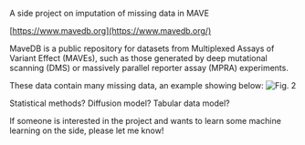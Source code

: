 A side project on imputation of missing data in MAVE

[https://www.mavedb.org](https://www.mavedb.org/)

MaveDB is a public repository for datasets from Multiplexed Assays of Variant Effect (MAVEs), such as those generated by deep mutational scanning (DMS) or massively parallel reporter assay (MPRA) experiments.

These data contain many missing data, an example showing below:
![Fig. 2](https://media.springernature.com/full/springer-static/image/art%3A10.1186%2Fs13059-019-1845-6/MediaObjects/13059_2019_1845_Fig2_HTML.png)

Statistical methods?
Diffusion model?
Tabular data model?

If someone is interested in the project and wants to learn some machine learning on the side, please let me know!
